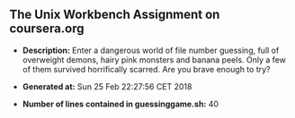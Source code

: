 ## The Unix Workbench Assignment on coursera.org

 - **Description:** Enter a dangerous world of file number guessing, full of overweight demons, hairy pink monsters and banana peels. Only a few of them survived horrifically scarred. Are you brave enough to try?

 - **Generated at:** Sun 25 Feb 22:27:56 CET 2018

 - **Number of lines contained in guessinggame.sh:** 40
